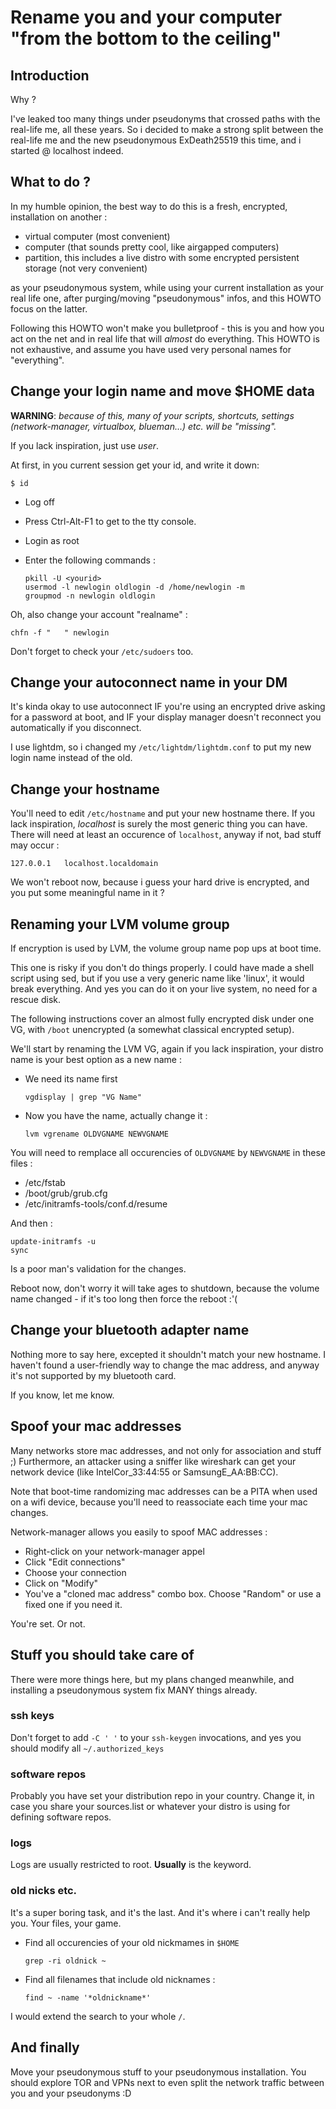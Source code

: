 # Rename you and your computer "from the bottom to the ceiling"

## Introduction

Why ?

I've leaked too many things under pseudonyms that crossed paths with the
real-life me, all these years. So i decided to make a strong split between the
real-life me and the new pseudonymous ExDeath25519 this time, and i started @
localhost indeed.

## What to do ? 

In my humble opinion, the best way to do this is a fresh, encrypted,
installation on another : 

* virtual computer (most convenient)
* computer (that sounds pretty cool, like airgapped computers)
* partition, this includes a live distro with some encrypted persistent
  storage (not very convenient)
	
as your pseudonymous system, while using your current installation as your real
life one, after purging/moving "pseudonymous" infos, and this HOWTO focus on
the latter. 

Following this HOWTO won't make you bulletproof - this is you and how you act
on the net and in real life that will *almost* do everything. This HOWTO is not
exhaustive, and assume you have used very personal names for "everything". 

## Change your login name and move $HOME data

**WARNING**: *because of this, many of your scripts, shortcuts, settings
(network-manager, virtualbox, blueman...) etc.  will be "missing".*

If you lack inspiration, just use *user*.

At first, in you current session get your id, and write it down:

	$ id

* Log off
* Press Ctrl-Alt-F1 to get to the tty console.
* Login as root
* Enter the following commands : 

	``` 
	pkill -U <yourid>
	usermod -l newlogin oldlogin -d /home/newlogin -m 
	groupmod -n newlogin oldlogin
	```
Oh, also change your account "realname" : 

	chfn -f "   " newlogin

Don't forget to check your `/etc/sudoers` too.

## Change your autoconnect name in your DM

It's kinda okay to use autoconnect IF you're using an encrypted drive asking
for a password at boot, and IF your display manager doesn't reconnect you
automatically if you disconnect.

I use lightdm, so i changed my `/etc/lightdm/lightdm.conf` to put my new login
name instead of the old.

## Change your hostname

You'll need to edit `/etc/hostname` and put your new hostname there. If you
lack inspiration, *localhost* is surely the most generic thing you can have.
There will need at least an occurence of `localhost`, anyway if not, bad stuff
may occur : 

	127.0.0.1	localhost.localdomain

We won't reboot now, because i guess your hard drive is encrypted, and you put
some meaningful name in it ?

## Renaming your LVM volume group

If encryption is used by LVM, the volume group name pop ups at boot time.

This one is risky if you don't do things properly. I could have made a shell
script using sed, but if you use a very generic name like 'linux', it would
break everything. And yes you can do it on your live system, no need for a
rescue disk.

The following instructions cover an almost fully encrypted disk under one VG,
with `/boot` unencrypted (a somewhat classical encrypted setup).

We'll start by renaming the LVM VG, again if you lack inspiration, your distro
name is your best option as a new name : 

* We need its name first

	```
	vgdisplay | grep "VG Name"
	```
* Now you have the name, actually change it :

	```
	lvm vgrename OLDVGNAME NEWVGNAME
	```

You will need to remplace all occurencies of `OLDVGNAME` by `NEWVGNAME` in these files : 

* /etc/fstab 
* /boot/grub/grub.cfg
* /etc/initramfs-tools/conf.d/resume

And then : 

	update-initramfs -u
	sync

Is a poor man's validation for the changes. 

Reboot now, don't worry it will take ages to shutdown, because the volume name
changed - if it's too long then force the reboot :'(

## Change your bluetooth adapter name

Nothing more to say here, excepted it shouldn't match your new hostname. I
haven't found a user-friendly way to change the mac address, and anyway it's
not supported by my bluetooth card. 

If you know, let me know.

## Spoof your mac addresses

Many networks store mac addresses, and not only for association and stuff ;)
Furthermore, an attacker using a sniffer like wireshark can get your network
device (like IntelCor\_33:44:55 or SamsungE\_AA:BB:CC). 

Note that boot-time randomizing mac addresses can be a PITA when used on a wifi
device, because you'll need to reassociate each time your mac changes.

Network-manager allows you easily to spoof MAC addresses : 

* Right-click on your network-manager appel 
* Click "Edit connections" 
* Choose your connection 
* Click on "Modify"
* You've a "cloned mac address" combo box. Choose "Random" or use a fixed
  one if you need it.

You're set. Or not.

## Stuff you should take care of 

There were more things here, but my plans changed meanwhile, and installing a 
pseudonymous system fix MANY things already.

###  ssh keys

Don't forget to add `-C ' '` to your `ssh-keygen` invocations, and yes you
should modify all `~/.authorized_keys`

### software repos

Probably you have set your distribution repo in your country. Change it, in case
you share your sources.list or whatever your distro is using for defining
software repos.

### logs

Logs are usually restricted to root. **Usually** is the keyword.  

### old nicks etc.

It's a super boring task, and it's the last. And it's where i can't really help
you. Your files, your game.

* Find all occurencies of your old nickmames in `$HOME`
	```
	grep -ri oldnick ~ 
	```
* Find all filenames that include old nicknames :
	```
	find ~ -name '*oldnickname*'
	```

I would extend the search to your whole `/`.

## And finally

Move your pseudonymous stuff to your pseudonymous installation. You should explore
TOR and VPNs next to even split the network traffic between you and your pseudonyms :D
